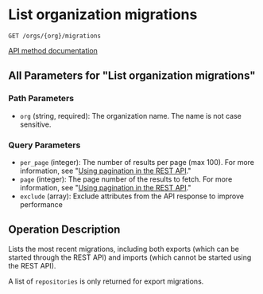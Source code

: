 # List organization migrations

`GET /orgs/{org}/migrations`

[API method documentation](https://docs.github.com/rest/migrations/orgs#list-organization-migrations)

## All Parameters for "List organization migrations"

### Path Parameters

- `org` (string, required): The organization name. The name is not case sensitive.
### Query Parameters

- `per_page` (integer): The number of results per page (max 100). For more information, see "[Using pagination in the REST API](https://docs.github.com/rest/using-the-rest-api/using-pagination-in-the-rest-api)."
- `page` (integer): The page number of the results to fetch. For more information, see "[Using pagination in the REST API](https://docs.github.com/rest/using-the-rest-api/using-pagination-in-the-rest-api)."
- `exclude` (array): Exclude attributes from the API response to improve performance

## Operation Description

Lists the most recent migrations, including both exports (which can be started through the REST API) and imports (which cannot be started using the REST API).

A list of `repositories` is only returned for export migrations.
